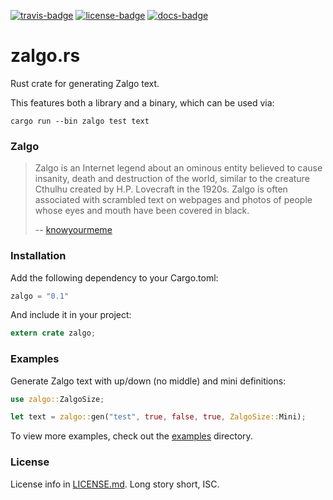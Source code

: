 [travis-badge]: https://img.shields.io/travis/zeyla/zalgo.rs.svg?style=flat-square
[travis]: https://travis-ci.org/zeyla/zalgo.rs
[license-badge]: https://img.shields.io/badge/license-ISC-blue.svg?style=flat-square
[license]: https://opensource.org/licenses/ISC
[docs-badge]: https://img.shields.io/badge/docs-online-2020ff.svg
[docs]: https://docs.austinhellyer.me/zalgo/

[![travis-badge][]][travis] [![license-badge][]][license] [![docs-badge][]][docs]


# zalgo.rs

Rust crate for generating Zalgo text.

This features both a library and a binary, which can be used via:

`cargo run --bin zalgo test text`


### Zalgo

> Zalgo is an Internet legend about an ominous entity believed to cause
> insanity, death and destruction of the world, similar to the creature Cthulhu
> created by H.P. Lovecraft in the 1920s. Zalgo is often associated with
> scrambled text on webpages and photos of people whose eyes and mouth have been
> covered in black.
>
> -- [knowyourmeme](http://knowyourmeme.com/memes/zalgo)


### Installation

Add the following dependency to your Cargo.toml:

```rust
zalgo = "0.1"
```

And include it in your project:

```rust
extern crate zalgo;
```

### Examples

Generate Zalgo text with up/down (no middle) and mini definitions:

```rust
use zalgo::ZalgoSize;

let text = zalgo::gen("test", true, false, true, ZalgoSize::Mini);
```

To view more examples, check out the [examples] directory.


### License

License info in [LICENSE.md]. Long story short, ISC.

[examples]: https://github.com/zeyla/zalgo.rs/tree/master/examples
[LICENSE.md]: https://github.com/zeyla/zalgo.rs/blob/master/LICENSE.md
